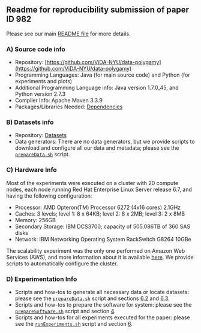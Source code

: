## Readme for reproducibility submission of paper ID 982

Please see our main [README file](https://github.com/ViDA-NYU/data-polygamy/blob/master/README.md) for more details.

### A) Source code info

* Repository: [https://github.com/ViDA-NYU/data-polygamy](https://github.com/ViDA-NYU/data-polygamy)
* Programming Languages: Java (for main source code) and Python (for experiments and plots)
* Additional Programming Language info: Java version 1.7.0_45, and Python version 2.7.3
* Compiler Info: Apache Maven 3.3.9
* Packages/Libraries Needed: [Dependencies](https://github.com/ViDA-NYU/data-polygamy#2-dependencies)

### B) Datasets info

* Repository: [Datasets](https://github.com/ViDA-NYU/data-polygamy#62-datasets)
* Data generators: There are no data generators, but we provide scripts to download and configure all our data and metadata; please see the [``prepareData.sh``](prepareData.sh) script.

### C) Hardware Info

Most of the experiments were executed on a cluster with 20 compute nodes, each node running Red Hat Enterprise Linux Server release 6.7, and having the following configuration:

* Processor: AMD Opteron(TM) Processor 6272 (4x16 cores) 2.1GHz
* Caches: 3 levels; level 1: 8 x 64KB; level 2: 8 x 2MB; level 3: 2 x 8MB
* Memory: 256GB
* Secondary Storage: IBM DCS3700; capacity of 505.086TB of 360 SAS disks
* Network: IBM Networking Operating System RackSwitch G8264 10GBe

The scalability experiment was the only one performed on Amazon Web Services (AWS), and more information about it is available [here](https://github.com/ViDA-NYU/data-polygamy#scalability-figure-10). We provide scripts to automatically configure the cluster.

### D) Experimentation Info

* Scripts and how-tos to generate all necessary data or locate datasets: please see the [``prepareData.sh``](prepareData.sh) script and sections [6.2](https://github.com/ViDA-NYU/data-polygamy#62-datasets) and [6.3](https://github.com/ViDA-NYU/data-polygamy#63-initial-setup).
* Scripts and how-tos to prepare the software for system: please see the [``prepareSoftware.sh``](prepareSoftware.sh) script and section [4](https://github.com/ViDA-NYU/data-polygamy#4-how-to-build).
* Scripts and how-tos for all experiments executed for the paper: please see the [``runExperiments.sh``](runExperiments.sh) script and section [6](https://github.com/ViDA-NYU/data-polygamy#6-experiments).
